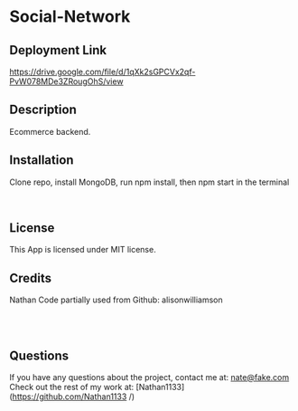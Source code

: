 # Social-Network
## Deployment Link
https://drive.google.com/file/d/1qXk2sGPCVx2qf-PvW078MDe3ZRougOhS/view


## Description

Ecommerce backend. <br />

## Installation

Clone repo, install MongoDB, run npm install, then npm start in the terminal


<br />


## License
  This App is licensed under MIT license. <br />
  
## Credits
Nathan
Code partially used from Github: alisonwilliamson

 <br />
 



<br />

## Questions
If you have any questions about the project, contact me at: 
nate@fake.com <br />
Check out the rest of my work at: 
[Nathan1133](https://github.com/Nathan1133
  /) <br />
